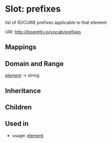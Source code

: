 # Slot: prefixes


list of ID/CURIE prefixes applicable to that element

URI: http://bioentity.io/vocab/prefixes
## Mappings

## Domain and Range

[element](Element.md) -> string
## Inheritance

## Children

## Used in

 *  usage: [element](Element.md)
